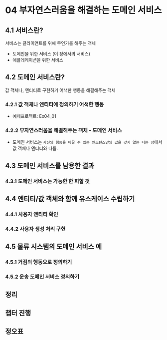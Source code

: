 # 04 부자연스러움을 해결하는 도메인 서비스 



## 4.1 서비스란?

서비스는 클라이언트를 위해 무언가를 해주는 객체

* 도메인을 위한 서비스 (이 장에서의 서비스)
* 애플레케이션을 위한 서비스



## 4.2 도메인 서비스란?

값 객체나, 엔티티로 구현하기 어색한 행동을 해결해주는 객체



### 4.2.1 값 객체나 엔티티에 정의하기 어색한 행동

* 예제프로젝트: Ex04_01



### 4.2.2 부자연스러움을 해결해주는 객체 - 도메인 서비스

* 도메인 서비스는 `자신의 행동을 바꿀 수 있는 인스턴스만의 값을 갖지 않는 다는 점`에서 값 객체나 엔티티와 다름.





## 4.3 도메인 서비스를 남용한 결과





### 4.3.1 도메인 서비스는 가능한 한 피할 것







## 4.4 엔티티/값 객체와 함께 유스케이스 수립하기



### 4.4.1 사용자 엔티티 확인





### 4.4.2 사용자 생성 처리 구현





## 4.5 물류 시스템의 도메인 서비스 예



### 4.5.1 거점의 행동으로 정의하기

### 4.5.2 운송 도메인 서비스 정의하기







## 정리





## 챕터 진행



## 정오표

